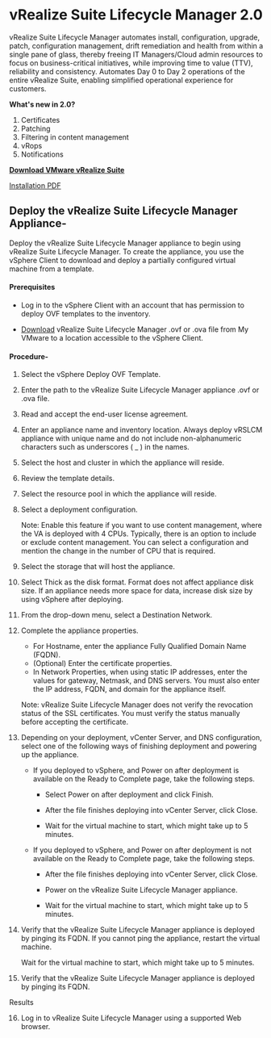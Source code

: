 # vRealize Suite Lifecycle Manager 2.0

vRealize Suite Lifecycle Manager automates install, configuration, upgrade, patch, configuration management, drift remediation and health from within a single pane of glass, thereby freeing IT Managers/Cloud admin resources to focus on business-critical initiatives, while improving time to value (TTV), reliability and consistency. Automates Day 0 to Day 2 operations of the entire vRealize Suite, enabling simplified operational experience for customers.

**What's new in 2.0?**
   1. Certificates
   2. Patching
   3. Filtering in content management
   4. vRops
   5. Notifications



**[Download  VMware vRealize Suite](https://my.vmware.com/group/vmware/info?slug=infrastructure_operations_management/vmware_vrealize_suite/2018)**

[Installation PDF](https://docs.vmware.com/en/VMware-vRealize-Suite-Lifecycle-Manager/2018/vrealize-lifecycle-manager-20-installation-upgrade-and-management.pdf)

## Deploy the vRealize Suite Lifecycle Manager Appliance-

   Deploy the vRealize Suite Lifecycle Manager appliance to begin using vRealize Suite Lifecycle Manager.
   To create the appliance, you use the vSphere Client to download and deploy a partially configured virtual machine from a template.

#### **Prerequisites**

  - Log in to the vSphere Client with an account that has permission to deploy OVF templates to the inventory.

  - [Download](https://my.vmware.com/group/vmware/details?downloadGroup=VRSLCM-200&productId=787&rPId=28204) vRealize Suite Lifecycle Manager .ovf or .ova file from My VMware to a location accessible to the vSphere Client.

#### Procedure-

1. Select the vSphere Deploy OVF Template.
2. Enter the path to the vRealize Suite Lifecycle Manager appliance .ovf or .ova file.
3. Read and accept the end-user license agreement.
4. Enter an appliance name and inventory location.
    Always deploy vRSLCM appliance with unique name and do not include non-alphanumeric characters such as underscores ( _ ) in the names.

5. Select the host and cluster in which the appliance will reside.
6. Review the template details.
7. Select the resource pool in which the appliance will reside.
8. Select a deployment configuration.
 
   Note: Enable this feature if you want to use content management, where the VA is deployed with 4 CPUs.
   Typically, there is an option to include or exclude content management. You can select a configuration and mention the change in the number of CPU that is required.

9. Select the storage that will host the appliance.

10. Select Thick as the disk format.
    Format does not affect appliance disk size. If an appliance needs more space for data, increase disk size by using vSphere after deploying.

11. From the drop-down menu, select a Destination Network.
12. Complete the appliance properties.
    - For Hostname, enter the appliance Fully Qualified Domain Name (FQDN).
    - (Optional) Enter the certificate properties.
    - In Network Properties, when using static IP addresses, enter the values for gateway, Netmask, and DNS servers. You must also enter the IP address, FQDN, and domain for the appliance itself.
    
    Note: vRealize Suite Lifecycle Manager does not verify the revocation status of the SSL certificates. You must verify the status manually before accepting the certificate.

13. Depending on your deployment, vCenter Server, and DNS configuration, select one of the following ways of finishing deployment and powering up the appliance.
    - If you deployed to vSphere, and Power on after deployment is available on the Ready to Complete page, take the following steps.

      - Select Power on after deployment and click Finish.

      - After the file finishes deploying into vCenter Server, click Close.

      - Wait for the virtual machine to start, which might take up to 5 minutes.

    - If you deployed to vSphere, and Power on after deployment is not available on the Ready to Complete page, take the following steps.

      - After the file finishes deploying into vCenter Server, click Close.

      - Power on the vRealize Suite Lifecycle Manager appliance.

      - Wait for the virtual machine to start, which might take up to 5 minutes.

14. Verify that the vRealize Suite Lifecycle Manager appliance is deployed by pinging its FQDN. If you cannot ping the appliance, restart the virtual machine.

    Wait for the virtual machine to start, which might take up to 5 minutes.

15. Verify that the vRealize Suite Lifecycle Manager appliance is deployed by pinging its FQDN.

Results

16. Log in to vRealize Suite Lifecycle Manager using a supported Web browser. 

